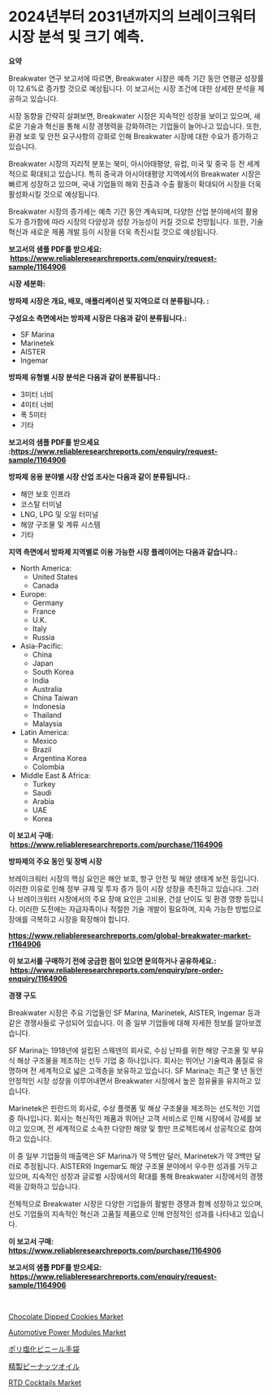 <p><h1>2024년부터 2031년까지의 브레이크워터 시장 분석 및 크기 예측.</h1></p><p><strong>요약</strong></p>
<p><p>Breakwater 연구 보고서에 따르면, Breakwater 시장은 예측 기간 동안 연평균 성장률이 12.6%로 증가할 것으로 예상됩니다. 이 보고서는 시장 조건에 대한 상세한 분석을 제공하고 있습니다.</p><p>시장 동향을 간략히 살펴보면, Breakwater 시장은 지속적인 성장을 보이고 있으며, 새로운 기술과 혁신을 통해 시장 경쟁력을 강화하려는 기업들이 늘어나고 있습니다. 또한, 환경 보호 및 안전 요구사항의 강화로 인해 Breakwater 시장에 대한 수요가 증가하고 있습니다.</p><p>Breakwater 시장의 지리적 분포는 북미, 아시아태평양, 유럽, 미국 및 중국 등 전 세계적으로 확대되고 있습니다. 특히 중국과 아시아태평양 지역에서의 Breakwater 시장은 빠르게 성장하고 있으며, 국내 기업들의 해외 진출과 수출 활동이 확대되어 시장을 더욱 활성화시킬 것으로 예상됩니다.</p><p>Breakwater 시장의 증가세는 예측 기간 동안 계속되며, 다양한 산업 분야에서의 활용도가 증가함에 따라 시장의 다양성과 성장 가능성이 커질 것으로 전망됩니다. 또한, 기술 혁신과 새로운 제품 개발 등이 시장을 더욱 촉진시킬 것으로 예상됩니다.</p></p>
<p><strong>보고서의 샘플 PDF를 받으세요: &nbsp;<a href="https://www.reliableresearchreports.com/enquiry/request-sample/1164906">https://www.reliableresearchreports.com/enquiry/request-sample/1164906</a></strong></p>
<p><strong>시장 세분화:</strong></p>
<p><strong> 방파제 시장은 개요, 배포, 애플리케이션 및 지역으로 더 분류됩니다. :</strong></p>
<p><strong>구성요소 측면에서는 방파제 시장은 다음과 같이 분류됩니다.:</strong></p>
<p><ul><li>SF Marina</li><li>Marinetek</li><li>AISTER</li><li>Ingemar</li></ul></p>
<p><strong> 방파제 유형별 시장 분석은 다음과 같이 분류됩니다.:</strong></p>
<p><ul><li>3미터 너비</li><li>4미터 너비</li><li>폭 5미터</li><li>기타</li></ul></p>
<p><strong>보고서의 샘플 PDF를 받으세요 :<a href="https://www.reliableresearchreports.com/enquiry/request-sample/1164906">https://www.reliableresearchreports.com/enquiry/request-sample/1164906</a></strong></p>
<p><strong> 방파제 응용 분야별 시장 산업 조사는 다음과 같이 분류됩니다.:</strong></p>
<p><ul><li>해안 보호 인프라</li><li>코스탈 터미널</li><li>LNG, LPG 및 오일 터미널</li><li>해양 구조물 및 계류 시스템</li><li>기타</li></ul></p>
<p><strong>지역 측면에서 방파제 지역별로 이용 가능한 시장 플레이어는 다음과 같습니다.:</strong></p>
<p><ul>
    <li>
        North America:
        <ul>
            <li>United States</li>
            <li>Canada</li>
        </ul>
    </li>
    <li>
        Europe:
        <ul>
            <li>Germany</li>
            <li>France</li>
            <li>U.K.</li>
            <li>Italy</li>
            <li>Russia</li>
        </ul>
    </li>
    <li>
        Asia-Pacific:
        <ul>
            <li>China</li>
            <li>Japan</li>
            <li>South Korea</li>
            <li>India</li>
            <li>Australia</li>
            <li>China Taiwan</li>
            <li>Indonesia</li>
            <li>Thailand</li>
            <li>Malaysia</li>
        </ul>
    </li>
    <li>
        Latin America:
        <ul>
            <li>Mexico</li>
            <li>Brazil</li>
            <li>Argentina Korea</li>
            <li>Colombia</li>
        </ul>
    </li>
    <li>
        Middle East & Africa:
        <ul>
            <li>Turkey</li>
            <li>Saudi</li>
            <li>Arabia</li>
            <li>UAE</li>
            <li>Korea</li>
        </ul>
    </li>
    </ul></p>
<p><strong>이 보고서 구매: &nbsp;<a href="https://www.reliableresearchreports.com/purchase/1164906">https://www.reliableresearchreports.com/purchase/1164906</a></strong></p>
<p><strong>방파제의 주요 동인 및 장벽 시장</strong></p>
<p><p>브레이크워터 시장의 핵심 요인은 해안 보호, 항구 안전 및 해양 생태계 보전 등입니다. 이러한 이유로 인해 정부 규제 및 투자 증가 등이 시장 성장을 촉진하고 있습니다. 그러나 브레이크워터 시장에서의 주요 장애 요인은 고비용, 건설 난이도 및 환경 영향 등입니다. 이러한 도전에는 자급자족이나 적절한 기술 개발이 필요하며, 지속 가능한 방법으로 장애를 극복하고 시장을 확장해야 합니다.</p></p>
<p><strong><a href="https://www.reliableresearchreports.com/global-breakwater-market-r1164906">https://www.reliableresearchreports.com/global-breakwater-market-r1164906</a></strong></p>
<p><strong>이 보고서를 구매하기 전에 궁금한 점이 있으면 문의하거나 공유하세요.: &nbsp;<a href="https://www.reliableresearchreports.com/enquiry/pre-order-enquiry/1164906">https://www.reliableresearchreports.com/enquiry/pre-order-enquiry/1164906</a></strong></p>
<p><strong>경쟁 구도</strong></p>
<p><p>Breakwater 시장은 주요 기업들인 SF Marina, Marinetek, AISTER, Ingemar 등과 같은 경쟁사들로 구성되어 있습니다. 이 중 일부 기업들에 대해 자세한 정보를 알아보겠습니다.</p><p>SF Marina는 1918년에 설립된 스웨덴의 회사로, 수심 난파를 위한 해양 구조물 및 부유식 해상 구조물을 제조하는 선두 기업 중 하나입니다. 회사는 뛰어난 기술력과 품질로 유명하며 전 세계적으로 넓은 고객층을 보유하고 있습니다. SF Marina는 최근 몇 년 동안 안정적인 시장 성장을 이루어내면서 Breakwater 시장에서 높은 점유율을 유지하고 있습니다.</p><p>Marinetek은 핀란드의 회사로, 수상 플랫폼 및 해상 구조물을 제조하는 선도적인 기업 중 하나입니다. 회사는 혁신적인 제품과 뛰어난 고객 서비스로 인해 시장에서 강세를 보이고 있으며, 전 세계적으로 소속한 다양한 해양 및 항만 프로젝트에서 성공적으로 참여하고 있습니다.</p><p>이 중 일부 기업들의 매출액은 SF Marina가 약 5백만 달러, Marinetek가 약 3백만 달러로 추정됩니다. AISTER와 Ingemar도 해양 구조물 분야에서 우수한 성과를 거두고 있으며, 지속적인 성장과 글로벌 시장에서의 확대를 통해 Breakwater 시장에서의 경쟁력을 강화하고 있습니다. </p><p>전체적으로 Breakwater 시장은 다양한 기업들의 활발한 경쟁과 함께 성장하고 있으며, 선도 기업들의 지속적인 혁신과 고품질 제품으로 인해 안정적인 성과를 나타내고 있습니다.</p></p>
<p><strong>이 보고서 구매: &nbsp; <a href="https://www.reliableresearchreports.com/purchase/1164906">https://www.reliableresearchreports.com/purchase/1164906</a></strong></p>
<p><strong>보고서의 샘플 PDF를 받으세요: &nbsp;<a href="https://www.reliableresearchreports.com/enquiry/request-sample/1164906">https://www.reliableresearchreports.com/enquiry/request-sample/1164906</a></strong><strong></strong></p>
<p>&nbsp;</p>
<p><p><a href="https://github.com/joannagoyvaerts/Market-Research-Report-List-2/blob/main/chocolate-dipped-cookies-market.md">Chocolate Dipped Cookies Market</a></p><p><a href="https://www.linkedin.com/pulse/automotive-power-modules-market-size-growth-outlook-from-2024-6xdbf?trackingId=bWjN38AHx9Zz7ATRDMW%2BDA%3D%3D">Automotive Power Modules Market</a></p><p><a href="https://github.com/lrlmopnhwd79300/Market-Research-Report-List-1/blob/main/788879118765.md">ポリ塩化ビニール手袋</a></p><p><a href="https://github.com/EstelWisozk1/Market-Research-Report-List-1/blob/main/734089318766.md">精製ピーナッツオイル</a></p><p><a href="https://github.com/lubmix/Market-Research-Report-List-2/blob/main/rtd-cocktails-market.md">RTD Cocktails Market</a></p></p>